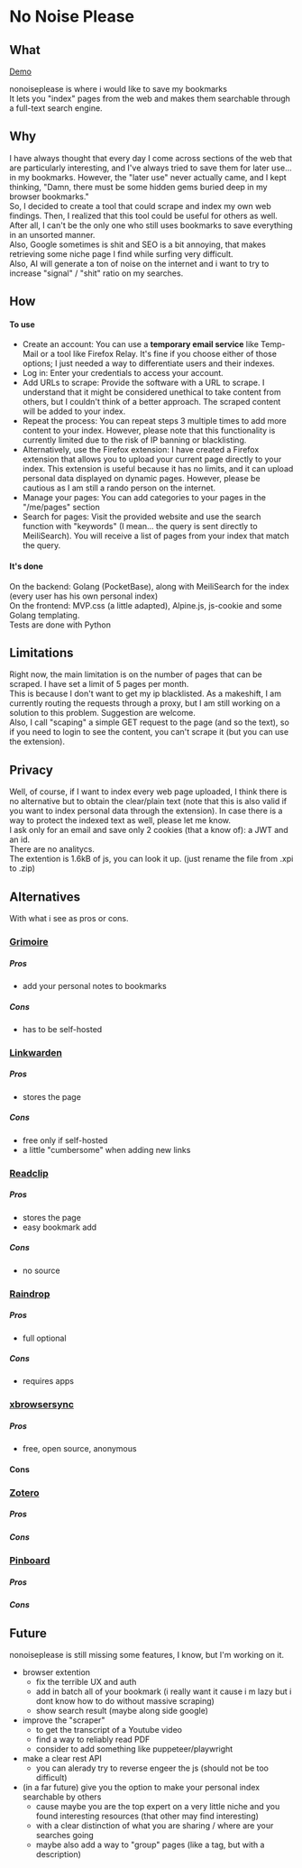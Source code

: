 No Noise Please
===============

What
----

[Demo](https://nonoiseplease.com)

nonoiseplease is where i would like to save my bookmarks  
It lets you "index" pages from the web and makes them searchable through a full-text search engine.  

Why
---

I have always thought that every day I come across sections of the web that are particularly interesting, and I've always tried to save them for later use... in my bookmarks. However, the "later use" never actually came, and I kept thinking, "Damn, there must be some hidden gems buried deep in my browser bookmarks."  
So, I decided to create a tool that could scrape and index my own web findings. Then, I realized that this tool could be useful for others as well. After all, I can't be the only one who still uses bookmarks to save everything in an unsorted manner.  
Also, Google sometimes is shit and SEO is a bit annoying, that makes retrieving some niche page I find while surfing very difficult.  
Also, AI will generate a ton of noise on the internet and i want to try to increase "signal" / "shit" ratio on my searches.  

How
---

#### To use

*   Create an account: You can use a **temporary email service** like Temp-Mail or a tool like Firefox Relay. It's fine if you choose either of those options; I just needed a way to differentiate users and their indexes.
*   Log in: Enter your credentials to access your account.
*   Add URLs to scrape: Provide the software with a URL to scrape. I understand that it might be considered unethical to take content from others, but I couldn't think of a better approach. The scraped content will be added to your index.
*   Repeat the process: You can repeat steps 3 multiple times to add more content to your index. However, please note that this functionality is currently limited due to the risk of IP banning or blacklisting.
*   Alternatively, use the Firefox extension: I have created a Firefox extension that allows you to upload your current page directly to your index. This extension is useful because it has no limits, and it can upload personal data displayed on dynamic pages. However, please be cautious as I am still a rando person on the internet.
*   Manage your pages: You can add categories to your pages in the "/me/pages" section
*   Search for pages: Visit the provided website and use the search function with "keywords" (I mean... the query is sent directly to MeiliSearch). You will receive a list of pages from your index that match the query.

#### It's done

On the backend: Golang (PocketBase), along with MeiliSearch for the index (every user has his own personal index)  
On the frontend: MVP.css (a little adapted), Alpine.js, js-cookie and some Golang templating.  
Tests are done with Python  

Limitations
-----------

Right now, the main limitation is on the number of pages that can be scraped. I have set a limit of 5 pages per month.  
This is because I don't want to get my ip blacklisted. As a makeshift, I am currently routing the requests through a proxy, but I am still working on a solution to this problem. Suggestion are welcome.  
Also, I call "scaping" a simple GET request to the page (and so the text), so if you need to login to see the content, you can't scrape it (but you can use the extension).  

Privacy
-------

Well, of course, if I want to index every web page uploaded, I think there is no alternative but to obtain the clear/plain text (note that this is also valid if you want to index personal data through the extension). In case there is a way to protect the indexed text as well, please let me know.  
I ask only for an email and save only 2 cookies (that a know of): a JWT and an id.  
There are no analitycs.  
The extention is 1.6kB of js, you can look it up. (just rename the file from .xpi to .zip)  

Alternatives
---
With what i see as pros or cons.

### [Grimoire](https://github.com/goniszewski/grimoire)
##### Pros
- add your personal notes to bookmarks
##### Cons
- has to be self-hosted

### [Linkwarden](linkwarden.app)
##### Pros
- stores the page
##### Cons
- free only if self-hosted
- a little "cumbersome" when adding new links

### [Readclip](https://readclip.site/)
##### Pros
- stores the page
- easy bookmark add
##### Cons
- no source

### [Raindrop](https://raindrop.io)
##### Pros
- full optional
##### Cons
- requires apps

### [xbrowsersync](https://github.com/xbrowsersync)
##### Pros
- free, open source, anonymous
#### Cons

### [Zotero](https://www.zotero.org/)
##### Pros

##### Cons

### [Pinboard](pinboard.in)
##### Pros

##### Cons

Future
------

nonoiseplease is still missing some features, I know, but I'm working on it.  

*   browser extention
    *   fix the terrible UX and auth
    *   add in batch all of your bookmark (i really want it cause i m lazy but i dont know how to do without massive scraping)
    *   show search result (maybe along side google)
*   improve the "scraper"
    *   to get the transcript of a Youtube video
    *   find a way to reliably read PDF
    *   consider to add something like puppeteer/playwright
*   make a clear rest API
    *   you can alerady try to reverse engeer the js (should not be too difficult)
*   (in a far future) give you the option to make your personal index searchable by others
    *   cause maybe you are the top expert on a very little niche and you found interesting resources (that other may find interesting)
    *   with a clear distinction of what you are sharing / where are your searches going
    *   maybe also add a way to "group" pages (like a tag, but with a description)
